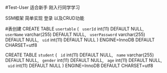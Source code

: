 #Test-User
适合新手 刚入行同学学习

SSM框架  简单实现 登录  以及CRUD功能

#表创建
CREATE TABLE `usertable` (
  `userId` int(11) DEFAULT NULL,
  `userName` varchar(255) DEFAULT NULL,
  `userPassword` varchar(255) DEFAULT NULL,
  `uid` int(11) DEFAULT NULL
) ENGINE=InnoDB DEFAULT CHARSET=utf8

CREATE TABLE `student` (
  `id` int(11) DEFAULT NULL,
  `name` varchar(255) DEFAULT NULL,
  `gender` int(11) DEFAULT NULL,
  `age` int(11) DEFAULT NULL,
  `uid` int(11) DEFAULT NULL
) ENGINE=InnoDB DEFAULT CHARSET=utf8

